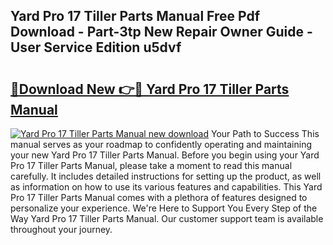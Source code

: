 ## Yard Pro 17 Tiller Parts Manual Free Pdf Download - Part-3tp New Repair Owner Guide - User Service Edition u5dvf

# <h2><a href="http://bc75841.oget.top/?id=Yard+Pro+17+Tiller+Parts+Manual">🔗Download New 👉🔴 Yard Pro 17 Tiller Parts Manual</a></h2>

[![Yard Pro 17 Tiller Parts Manual new download](https://i.imgur.com/5g1atiW.png)](http://bc75841.oget.top/?id=Yard+Pro+17+Tiller+Parts+Manual)
Your Path to Success This manual serves as your roadmap to confidently operating and maintaining your new Yard Pro 17 Tiller Parts Manual. Before you begin using your Yard Pro 17 Tiller Parts Manual, please take a moment to read this manual carefully. It includes detailed instructions for setting up the product, as well as information on how to use its various features and capabilities. This Yard Pro 17 Tiller Parts Manual comes with a plethora of features designed to personalize your experience. We're Here to Support You Every Step of the Way Yard Pro 17 Tiller Parts Manual. Our customer support team is available throughout your journey.

